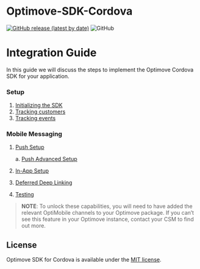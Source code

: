# Optimove-SDK-Cordova
[![GitHub release (latest by date)](https://img.shields.io/github/v/release/optimove-tech/Optimove-SDK-Cordova?style=flat-square)](https://github.com/optimove-tech/Optimove-SDK-Cordova/releases/latest)
![GitHub](https://img.shields.io/github/license/optimove-tech/Optimove-SDK-Cordova?style=flat-square)

# Integration Guide

In this guide we will discuss the steps to implement the Optimove Cordova SDK for your application.

### Setup

1. [Initializing the SDK](https://github.com/optimove-tech/Optimove-SDK-Cordova/wiki/Initializing-the-sdk)
2. [Tracking customers](https://github.com/optimove-tech/Optimove-SDK-Cordova/wiki/Tracking-customers)
3. [Tracking events](https://github.com/optimove-tech/Optimove-SDK-Cordova/wiki/Tracking-events)

### Mobile Messaging

1. [Push Setup](https://github.com/optimove-tech/Optimove-SDK-Cordova/wiki/push-setup)

    a. [Push Advanced Setup](https://github.com/optimove-tech/Optimove-SDK-Cordova/wiki/Push-Advanced)

2. [In-App Setup](https://github.com/optimove-tech/Optimove-SDK-Cordova/wiki/in-app)
3. [Deferred Deep Linking](https://github.com/optimove-tech/Optimove-SDK-Cordova/wiki/deferred-deep-linking)
4. [Testing](https://github.com/optimove-tech/Optimove-SDK-Cordova/wiki/testing-troubleshooting)

> **NOTE**:
To unlock these capabilities, you will need to have added the relevant OptiMobile channels to your Optimove package. If you can’t see this feature in your Optimove instance, contact your CSM to find out more.

## License

Optimove SDK for Cordova is available under the [MIT license](LICENSE).
